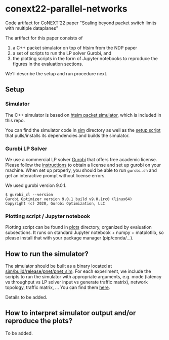 # conext22-parallel-networks
Code artifact for CoNEXT'22 paper "Scaling beyond packet switch limits with multiple dataplanes"

The artifact for this paper consists of
1. a C++ packet simulator on top of htsim from the NDP paper
2. a set of scripts to run the LP solver Gurobi, and
3. the plotting scripts in the form of Jupyter notebooks to reproduce the figures in the evaluation sections.

We'll describe the setup and run procedure next.

## Setup

### Simulator

The C++ simulator is based on [htsim packet simulator](https://github.com/kellianhunt/htsim/tree/master/sim), which is included in this repo.

You can find the simulator code in [sim](./sim) directory as well as the [setup script](./sim/scripts/setup.sh) that pulls/installs its dependencies and builds the simulator.

### Gurobi LP Solver

We use a commercial LP solver [Gurobi](https://www.gurobi.com/) that offers free academic license.
Please follow the [instructions](https://www.gurobi.com/academia/academic-program-and-licenses/) to obtain a license and set up gurobi on your machine.
When set up properly, you should be able to run `gurobi.sh` and get an interactive prompt without license errors.

We used gurobi version 9.0.1.
```
$ gurobi_cl --version
Gurobi Optimizer version 9.0.1 build v9.0.1rc0 (linux64)
Copyright (c) 2020, Gurobi Optimization, LLC
```

### Plotting script / Jupyter notebook

Plotting script can be found in [plots](./plots) directory, organized by evaluation subsections.
It runs on standard Jupyter notebook + numpy + matplotlib, so please install that with your package manager (pip/conda/...).

## How to run the simulator?

The simulator should be built as a binary located at [sim/build/release/pnet/pnet_sim](./sim/build/release/pnet/pnet_sim).
For each experiment, we include the scripts to run the simulator with appropriate arguments, e.g. mode (latency vs throughput vs LP solver input vs generate traffic matrix), network topology, traffic matrix, ... You can find them [here](./sim/script/conext).

Details to be added.

## How to interpret simulator output and/or reproduce the plots?

To be added.
